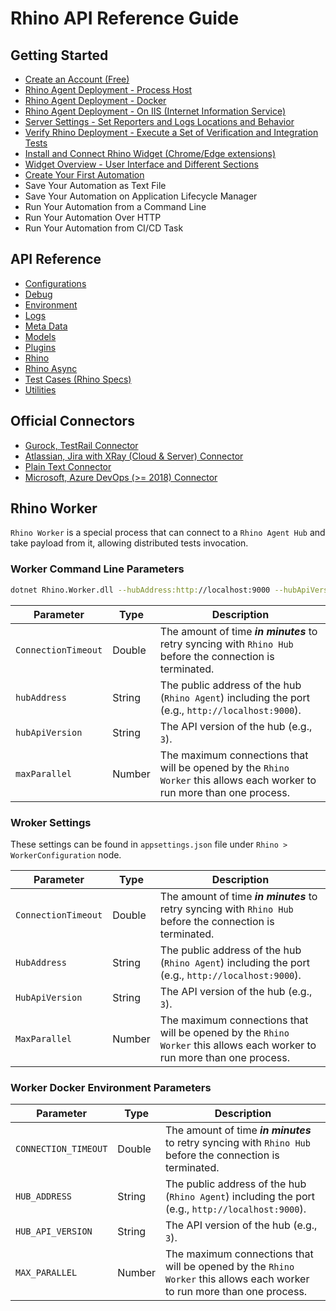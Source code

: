 # Rhino API Reference Guide

## Getting Started
* [Create an Account (Free)](./GettingStarted/Register.md 'Register')
* [Rhino Agent Deployment - Process Host](./GettingStarted/Deployment.md 'Deployment')
* [Rhino Agent Deployment - Docker](./GettingStarted/DeploymentDocker.md 'DeploymentDocker')
* [Rhino Agent Deployment - On IIS (Internet Information Service)](./GettingStarted/DeploymentIIS.md 'DeploymentIIS')
* [Server Settings - Set Reporters and Logs Locations and Behavior](./GettingStarted/ServerSettings.md 'ServerSettings')
* [Verify Rhino Deployment - Execute a Set of Verification and Integration Tests](./GettingStarted/VerifyDeployment.md 'VerifyDeployment')
* [Install and Connect Rhino Widget (Chrome/Edge extensions)](./GettingStarted/ConnectWidget.md 'ConnectWidget')
* [Widget Overview - User Interface and Different Sections](./GettingStarted/WidgetOverview.md 'WidgetOverview')
* [Create Your First Automation](./GettingStarted/YourFirstAutomation.md 'YourFirstAutomation')
* Save Your Automation as Text File
* Save Your Automation on Application Lifecycle Manager
* Run Your Automation from a Command Line
* Run Your Automation Over HTTP
* Run Your Automation from CI/CD Task

## API Reference
* [Configurations](./ApiReference/Configurations.md 'Configurations')
* [Debug](./ApiReference/Debug.md 'Debug')
* [Environment](./ApiReference/Environment.md 'Environment')
* [Logs](./ApiReference/Logs.md 'Logs')
* [Meta Data](./ApiReference/Meta.md 'Meta')
* [Models](./ApiReference/Models.md 'Models')
* [Plugins](./ApiReference/Plugins.md 'Plugins')
* [Rhino](./ApiReference/Rhino.md 'Rhino')
* [Rhino Async](./ApiReference/RhinoAsync.md 'RhinoAsync')
* [Test Cases (Rhino Specs)](./ApiReference/Tests.md 'Tests')
* [Utilities](./ApiReference/Utilities.md 'Utilities')

## Official Connectors
* [Gurock, TestRail Connector](https://github.com/savanna-projects/rhino-connectors-gurock)
* [Atlassian, Jira with XRay (Cloud & Server) Connector](https://github.com/savanna-projects/rhino-connectors-atlassian)
* [Plain Text Connector](https://github.com/savanna-projects/rhino-connectors-text)
* [Microsoft, Azure DevOps (>= 2018) Connector](https://github.com/savanna-projects/rhino-connectors-azure)

## Rhino Worker

`Rhino Worker` is a special process that can connect to a `Rhino Agent Hub` and take payload from it, allowing distributed tests invocation.

### Worker Command Line Parameters

```bash
dotnet Rhino.Worker.dll --hubAddress:http://localhost:9000 --hubApiVersion:3 --maxParallel:1 --connectionTimeout:10
```

| Parameter           | Type   | Description                                                                                                             |
|---------------------|--------|-------------------------------------------------------------------------------------------------------------------------|
| `ConnectionTimeout` | Double | The amount of time _**in minutes**_ to retry syncing with `Rhino Hub` before the connection is terminated.              |
| `hubAddress`        | String | The public address of the hub (`Rhino Agent`) including the port (e.g., `http://localhost:9000`).                       |
| `hubApiVersion`     | String | The API version of the hub (e.g., `3`).                                                                                 |
| `maxParallel`       | Number | The maximum connections that will be opened by the `Rhino Worker` this allows each worker to run more than one process. |

### Wroker Settings

These settings can be found in `appsettings.json` file under `Rhino > WorkerConfiguration` node.

| Parameter           | Type   | Description                                                                                                             |
|---------------------|--------|-------------------------------------------------------------------------------------------------------------------------|
| `ConnectionTimeout` | Double | The amount of time _**in minutes**_ to retry syncing with `Rhino Hub` before the connection is terminated.              |
| `HubAddress`        | String | The public address of the hub (`Rhino Agent`) including the port (e.g., `http://localhost:9000`).                       |
| `HubApiVersion`     | String | The API version of the hub (e.g., `3`).                                                                                 |
| `MaxParallel`       | Number | The maximum connections that will be opened by the `Rhino Worker` this allows each worker to run more than one process. |

### Worker Docker Environment Parameters

| Parameter            | Type   | Description                                                                                                             |
|----------------------|--------|-------------------------------------------------------------------------------------------------------------------------|
| `CONNECTION_TIMEOUT` | Double | The amount of time _**in minutes**_ to retry syncing with `Rhino Hub` before the connection is terminated.              |
| `HUB_ADDRESS`        | String | The public address of the hub (`Rhino Agent`) including the port (e.g., `http://localhost:9000`).                       |
| `HUB_API_VERSION`    | String | The API version of the hub (e.g., `3`).                                                                                 |
| `MAX_PARALLEL`       | Number | The maximum connections that will be opened by the `Rhino Worker` this allows each worker to run more than one process. |
